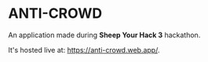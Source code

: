 # ANTI-CROWD

An application made during **Sheep Your Hack 3** hackathon.

It's hosted live at: https://anti-crowd.web.app/.
